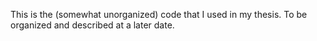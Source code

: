 This is the (somewhat unorganized) code that I used in my thesis.  To be organized and described at a later date.
